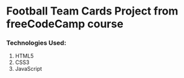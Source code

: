 # Football Team Cards Project from freeCodeCamp course

### Technologies Used:
1. HTML5
2. CSS3
3. JavaScript
